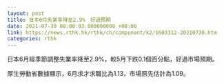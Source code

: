 ```yaml
---
layout: post
title: 日本6月失業率降至2.9%　好過預期
date: 2021-07-30 08:00:03.000000000 +08:00
link: https://news.rthk.hk/rthk/ch/component/k2/1603312-20210730.htm
categories: rthk
---
```


日本6月經季節調整失業率降至2.9%，較5月下跌0.1個百分點，好過市場預期。

厚生勞動省數據顯示，6月求才求職比為1.13，市場原先估計為1.09。
